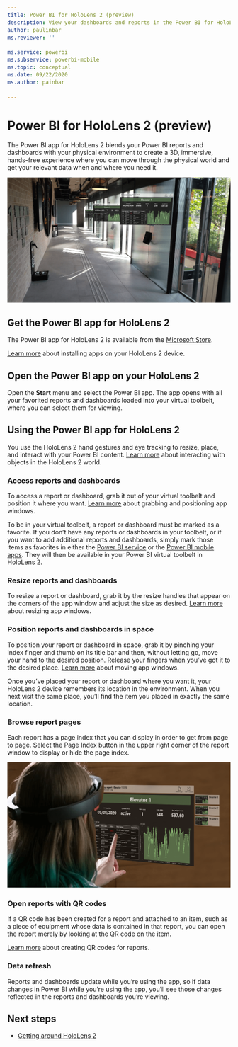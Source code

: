 ```yaml
---
title: Power BI for HoloLens 2 (preview)
description: View your dashboards and reports in the Power BI for HoloLens 2 app.
author: paulinbar
ms.reviewer: ''

ms.service: powerbi
ms.subservice: powerbi-mobile
ms.topic: conceptual
ms.date: 09/22/2020
ms.author: painbar

---
```

# Power BI for HoloLens 2 (preview)
The Power BI app for HoloLens 2 blends your Power BI reports and dashboards with your physical environment to create a 3D, immersive, hands-free experience where you can move through the physical world and get your relevant data when and where you need it.

![Image from HoloLens 2 showing floating Power B I reports.](media/mobile-hololens2-app/power-bi-hololens2-floating-reports.png)

## Get the Power BI app for HoloLens 2 

The Power BI app for HoloLens 2 is available from the [Microsoft Store](https://go.microsoft.com/fwlink/?linkid=526478).

[Learn more](/hololens/holographic-store-apps) about installing apps on your HoloLens 2 device.

## Open the Power BI app on your HoloLens 2

Open the **Start** menu and select the Power BI app. The app opens with all your favorited reports and dashboards loaded into your virtual toolbelt, where you can select them for viewing.

## Using the Power BI app for HoloLens 2

You use the HoloLens 2 hand gestures and eye tracking to resize, place, and interact with your Power BI content. [Learn more](/hololens/hololens2-basic-usage) about interacting with objects in the HoloLens 2 world.

### Access reports and dashboards

To access a report or dashboard, grab it out of your virtual toolbelt and position it where you want. [Learn more](/hololens/hololens2-basic-usage#moving-holograms) about grabbing and positioning app windows.

To be in your virtual toolbelt, a report or dashboard must be marked as a favorite. If you don’t have any reports or dashboards in your toolbelt, or if you want to add additional reports and dashboards, simply mark those items as favorites in either the [Power BI service](../end-user-favorite.md) or the [Power BI mobile apps](mobile-apps-favorites.md). They will then be available in your Power BI virtual toolbelt in HoloLens 2.

### Resize reports and dashboards

To resize a report or dashboard, grab it by the resize handles that appear on the corners of the app window and adjust the size as desired. [Learn more](/hololens/hololens2-basic-usage#resizing-holograms) about resizing app windows.

### Position reports and dashboards in space

To position your report or dashboard in space, grab it by pinching your index finger and thumb on its title bar and then, without letting go, move your hand to the desired position. Release your fingers when you’ve got it to the desired place. [Learn more](/hololens/hololens2-basic-usage#moving-holograms) about moving app windows.

Once you’ve placed your report or dashboard where you want it, your HoloLens 2 device remembers its location in the environment. When you next visit the same place, you’ll find the item you placed in exactly the same location.

### Browse report pages

Each report has a page index that you can display in order to get from page to page. Select the Page Index button in the upper right corner of the report window to display or hide the page index.

![Image showing report page index in Power B I for HoloLens 2](media/mobile-hololens2-app/power-bi-hololens2-browse-report-pages.png)

### Open reports with QR codes

If a QR code has been created for a report and attached to an item, such as a piece of equipment whose data is contained in that report, you can open the report merely by looking at the QR code on the item.

[Learn more](../../create-reports/service-create-qr-code-for-report.md) about creating QR codes for reports.

### Data refresh

Reports and dashboards update while you’re using the app, so if data changes in Power BI while you’re using the app, you’ll see those changes reflected in the reports and dashboards you’re viewing.

## Next steps

* [Getting around HoloLens 2](/hololens/hololens2-basic-usage)